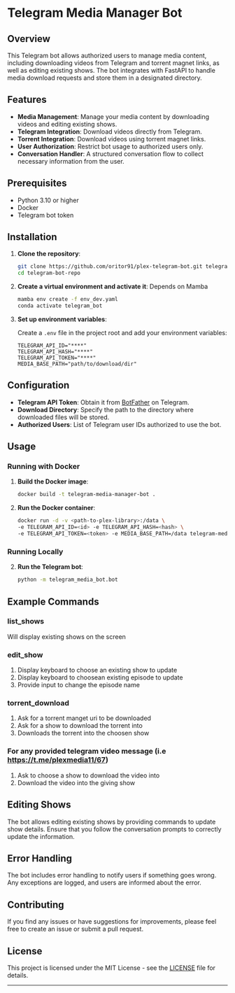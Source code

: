 # Telegram Media Manager Bot

## Overview

This Telegram bot allows authorized users to manage media content, including downloading videos from Telegram and torrent magnet links, as well as editing existing shows. The bot integrates with FastAPI to handle media download requests and store them in a designated directory.

## Features

- **Media Management**: Manage your media content by downloading videos and editing existing shows.
- **Telegram Integration**: Download videos directly from Telegram.
- **Torrent Integration**: Download videos using torrent magnet links.
- **User Authorization**: Restrict bot usage to authorized users only.
- **Conversation Handler**: A structured conversation flow to collect necessary information from the user.

## Prerequisites

- Python 3.10 or higher
- Docker
- Telegram bot token

## Installation

1. **Clone the repository**:

    ```sh
    git clone https://github.com/oritor91/plex-telegram-bot.git telegram-bot-repo
    cd telegram-bot-repo
    ```

2. **Create a virtual environment and activate it**:
    Depends on Mamba
    ```sh
    mamba env create -f env_dev.yaml
    conda activate telegram_bot
    ```

4. **Set up environment variables**:

    Create a `.env` file in the project root and add your environment variables:

    ```env
    TELEGRAM_API_ID="****"
    TELEGRAM_API_HASH="****"
    TELEGRAM_API_TOKEN="****"
    MEDIA_BASE_PATH="path/to/download/dir"

    ```

## Configuration

- **Telegram API Token**: Obtain it from [BotFather](https://t.me/BotFather) on Telegram.
- **Download Directory**: Specify the path to the directory where downloaded files will be stored.
- **Authorized Users**: List of Telegram user IDs authorized to use the bot.

## Usage

### Running with Docker

1. **Build the Docker image**:

    ```sh
    docker build -t telegram-media-manager-bot .
    ```

2. **Run the Docker container**:

    ```sh
    docker run -d -v <path-to-plex-library>:/data \
    -e TELEGRAM_API_ID=<id> -e TELEGRAM_API_HASH=<hash> \
    -e TELEGRAM_API_TOKEN=<token> -e MEDIA_BASE_PATH=/data telegram-media-manager-bot
    ```

### Running Locally

2. **Run the Telegram bot**:

    ```sh
    python -m telegram_media_bot.bot
    ```

## Example Commands

### list_shows
Will display existing shows on the screen

### edit_show
1. Display keyboard to choose an existing show to update
2. Display keyboard to choosean existing episode to update
3. Provide input to change the episode name

### torrent_download
1. Ask for a torrent manget uri to be downloaded
2. Ask for a show to download the torrent into
3. Downloads the torrent into the choosen show


### For any provided telegram video message (i.e https://t.me/plexmedia11/67)
1. Ask to choose a show to download the video into
2. Download the video into the giving show


## Editing Shows

The bot allows editing existing shows by providing commands to update show details. Ensure that you follow the conversation prompts to correctly update the information.

## Error Handling

The bot includes error handling to notify users if something goes wrong. Any exceptions are logged, and users are informed about the error.

## Contributing

If you find any issues or have suggestions for improvements, please feel free to create an issue or submit a pull request.

## License

This project is licensed under the MIT License - see the [LICENSE](LICENSE) file for details.


---

